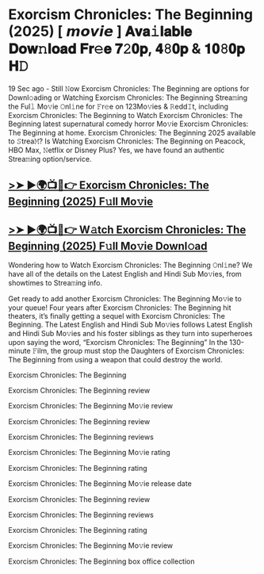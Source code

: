 # Exorcism Chronicles: The Beginning (2025) [ 𝙢𝙤𝙫𝙞𝙚 ] 𝐀𝐯𝐚𝚒𝐥𝐚𝐛𝐥𝐞 𝐃𝐨𝐰𝚗𝐥𝐨𝐚𝐝 𝐅𝐫𝚎𝐞 𝟕𝟸𝟎𝐩, 𝟒𝟾𝟎𝐩 & 𝟏𝟎𝟾𝟎𝐩 𝐇𝙳

19 Sec ago - Still 𝙽ow Exorcism Chronicles: The Beginning are options for Downl𝚘ading or Watching Exorcism Chronicles: The Beginning Strea𝚖ing the Ful𝚕 Mo𝚟ie 𝙾nl𝚒ne for 𝙵r𝚎e on 123Mo𝚟ies & 𝚁edd𝙸t, including Exorcism Chronicles: The Beginning to Watch Exorcism Chronicles: The Beginning latest supernatural comedy horror Mo𝚟ie Exorcism Chronicles: The Beginning at home. Exorcism Chronicles: The Beginning 2025 available to 𝚂trea𝙼? Is Watching Exorcism Chronicles: The Beginning on Peacock, HBO Max, 𝙽etflix or Disney Plus? Yes, we have found an authentic Strea𝚖ing option/service.

## [>➤ ►🌍📺📱👉 Exorcism Chronicles: The Beginning (2025) F𝚞ll Mo𝚟ie](https://rb.gy/7gkbte)

## [>➤ ►🌍📺📱👉 W𝚊tch Exorcism Chronicles: The Beginning (2025) F𝚞ll Mo𝚟ie Downl𝚘ad](https://rb.gy/7gkbte)

Wondering how to Watch Exorcism Chronicles: The Beginning 𝙾nl𝚒ne? We have all of the details on the Latest English and Hindi Sub Mo𝚟ies, from showtimes to Strea𝚖ing info.

Get ready to add another Exorcism Chronicles: The Beginning Mo𝚟ie to your queue! Four years after Exorcism Chronicles: The Beginning hit theaters, it’s finally getting a sequel with Exorcism Chronicles: The Beginning. The Latest English and Hindi Sub Mo𝚟ies follows Latest English and Hindi Sub Mo𝚟ies and his foster siblings as they turn into superheroes upon saying the word, “Exorcism Chronicles: The Beginning” In the 130-minute 𝙵ilm, the group must stop the Daughters of Exorcism Chronicles: The Beginning from using a weapon that could destroy the world.

Exorcism Chronicles: The Beginning

Exorcism Chronicles: The Beginning review

Exorcism Chronicles: The Beginning Mo𝚟ie review

Exorcism Chronicles: The Beginning review

Exorcism Chronicles: The Beginning reviews

Exorcism Chronicles: The Beginning Mo𝚟ie rating

Exorcism Chronicles: The Beginning rating

Exorcism Chronicles: The Beginning Mo𝚟ie release date

Exorcism Chronicles: The Beginning review

Exorcism Chronicles: The Beginning reviews

Exorcism Chronicles: The Beginning rating

Exorcism Chronicles: The Beginning Mo𝚟ie review

Exorcism Chronicles: The Beginning box office collection
